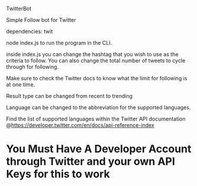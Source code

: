 
TwitterBot

Simple Follow bot for Twitter

dependencies: twit

node index.js to run the program in the CLI.

inside index.js you can change the hashtag that you wish to use as the criteria to follow. You can also change the total number of tweets to cycle through for following.

Make sure to check the Twitter docs to know what the limit for following is at one time.

Result type can be changed from recent to trending

Language can be changed to the abbreviation for the supported languages.

Find the list of supported languages within the Twitter API documentation @https://developer.twitter.com/en/docs/api-reference-index

# You Must Have A Developer Account through Twitter and your own API Keys for this to work 
